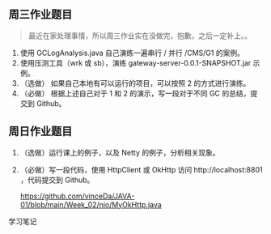 ## 周三作业题目

> 最近在家处理事情，所以周三作业实在没做完，抱歉，之后一定补上。。

1. 使用 GCLogAnalysis.java 自己演练一遍串行 / 并行 /CMS/G1 的案例。
2. 使用压测工具（wrk 或 sb），演练 gateway-server-0.0.1-SNAPSHOT.jar 示例。
3. （选做） 如果自己本地有可以运行的项目，可以按照 2 的方式进行演练。
4. （必做） 根据上述自己对于 1 和 2 的演示，写一段对于不同 GC 的总结，提交到 Github。

## 周日作业题目

1. （选做）运行课上的例子，以及 Netty 的例子，分析相关现象。

2. （必做）写一段代码，使用 HttpClient 或 OkHttp 访问 http://localhost:8801 ，代码提交到 Github。

   https://github.com/vinceDa/JAVA-01/blob/main/Week_02/nio/MyOkHttp.java

学习笔记
